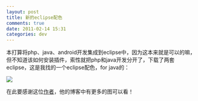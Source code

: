 ```yaml
---
layout: post
title: 新的eclipse配色
comments: true
date: 2011-02-14 15:31
categories: dev
---
```


本打算将php、java、android开发集成到eclipse中，因为这本来就是可以的嘛，但不知道该如何安装插件，索性就把php和java开发分开了，下载了两套eclipse，这是我找的一个eclipse配色，for java的：

![](http://pic.yupoo.com/loose_v/AQCjlpBz/medium.jpg)

在此要感谢这位[作者](http://utensil.javaeye.com/blog/444590)，他的博客中有更多的图可以看！